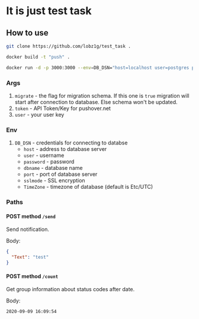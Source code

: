 # It is just test task

## How to use

```bash
git clone https://github.com/lobz1g/test_task .

docker build -t "push" .

docker run -d -p 3000:3000 --env=DB_DSN="host=localhost user=postgres password=mysecretpassword dbname=postgres port=1234 sslmode=disable TimeZone=Etc/UTC" --name push-app push -migrate=false -token=key -user=key
```

### Args

1. `migrate` - the flag for migration schema. If this one is `true` migration will start after connection to database. Else schema won't be updated.
2. `token` - API Token/Key for pushover.net
3. `user` - your user key

### Env

1. `DB_DSN` - credentials for connecting to databse
   * `host` - address to database server
   * `user` - username
   * `password` - password
   * `dbname` - database name
   * `port` - port of database server
   * `sslmode` - SSL encryption
   * `TimeZone` - timezone of database (default is Etc/UTC)
   
### Paths

#### POST method `/send`
Send notification.

Body:

```json
{
  "Text": "test"
}
```
 
#### POST method `/count`

Get group information about status codes after date.

Body:
```
2020-09-09 16:09:54
```